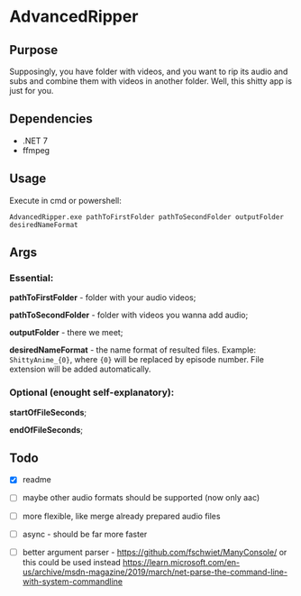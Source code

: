 # AdvancedRipper

## Purpose
Supposingly, you have folder with videos, and you want to rip its audio and subs and combine them with videos in another folder. Well, this shitty app is just for you.

## Dependencies
- .NET 7
- ffmpeg 

## Usage
Execute in cmd or powershell:

`AdvancedRipper.exe pathToFirstFolder pathToSecondFolder outputFolder desiredNameFormat`

## Args

### Essential:
**pathToFirstFolder** - folder with your audio videos;

**pathToSecondFolder** - folder with videos you wanna add audio;

**outputFolder** - there we meet;

**desiredNameFormat** - the name format of resulted files. Example: ```ShittyAnime_{0}```, where `{0}` will be replaced by episode number. File extension will be added automatically.


### Optional (enought self-explanatory):
**startOfFileSeconds**;

**endOfFileSeconds**;

## Todo
- [x] readme
- [ ] maybe other audio formats should be supported (now only aac)
- [ ] more flexible, like merge already prepared audio files
- [ ] async - should be far more faster
- [ ] better argument parser - https://github.com/fschwiet/ManyConsole/ or this could be used instead https://learn.microsoft.com/en-us/archive/msdn-magazine/2019/march/net-parse-the-command-line-with-system-commandline




